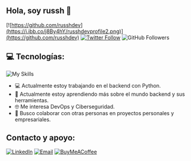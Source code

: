 ## Hola, soy russh 👋
[![https://github.com/russhdev](https://i.ibb.co/j8By4hY/russhdevprofile2.png)](https://github.com/russhdev)
[![Twitter Follow](https://img.shields.io/twitter/follow/russhdevmx?style=social)](https://twitter.com/russhdevmx)
![GitHub Followers](https://img.shields.io/github/followers/russhdev?style=social)

## 💻 Tecnologías:
![My Skills](https://skillicons.dev/icons?i=py,django,html,css,js,bootstrap,react,vscode,git,github,windows,ai,ps&perline=8)
<!--![Python](https://img.shields.io/badge/Python-101010?style=for-the-badge&logo=python&logoColor=white&labelColor=3775a8)
![Django](https://img.shields.io/badge/Django-101010?style=for-the-badge&logo=django&logoColor=white&labelColor=092e20)
![HTML5](https://img.shields.io/badge/HTML5-101010?style=for-the-badge&logo=html5&logoColor=white&labelColor=e14e1d)
![CSS3](https://img.shields.io/badge/CSS3-101010?style=for-the-badge&logo=css3&logoColor=white&labelColor=0277bd)
![JavaScript](https://img.shields.io/badge/JavaScript-101010?style=for-the-badge&logo=javascript&logoColor=white&labelColor=FFDD00)<br>
![Bootstrap](https://img.shields.io/badge/Bootstrap-101010?style=for-the-badge&logo=bootstrap&logoColor=white&labelColor=8813fc)
![Git](https://img.shields.io/badge/Git-101010?style=for-the-badge&logo=git&logoColor=white&labelColor=f03c2e)
![GitHub](https://img.shields.io/badge/GitHub-101010?style=for-the-badge&logo=github&logoColor=white&labelColor=242938)
![VSCode](https://img.shields.io/badge/VSCode-101010?style=for-the-badge&logo=visualstudiocode&logoColor=white&labelColor=0877b9)
![GeneXus](https://img.shields.io/badge/GeneXus-101010?style=for-the-badge&logo=gitee&logoColor=white&labelColor=DE1951)
-->

- 💻 Actualmente estoy trabajando en el backend con Python.
- 🌱 Actualmente estoy aprendiendo más sobre el mundo backend y sus herramientas.
- 🤓 Me interesa DevOps y Ciberseguridad.
- 🦾 Busco colaborar con otras personas en proyectos personales y empresariales.

## Contacto y apoyo:
[![LinkedIn](https://img.shields.io/badge/LinkedIn-russh_dev-0077B5?style=for-the-badge&logo=linkedin&logoColor=white&labelColor=101010)](https://www.linkedin.com/in/russhdev)
[![Email](https://img.shields.io/badge/russhdevmx@gmail.com-email_-D14836?style=for-the-badge&logo=gmail&logoColor=white&labelColor=101010)](mailto:russhdevmx@gmail.com)
[![BuyMeACoffee](https://img.shields.io/badge/Buy_Me_A_Coffee-apoyamitrabajo-FFDD00?style=for-the-badge&logo=buy-me-a-coffee&logoColor=white&labelColor=101010)](https://www.buymeacoffee.com/russhdev)

<!--
**russhdev/russhdev** is a ✨ _special_ ✨ repository because its `README.md` (this file) appears on your GitHub profile.

Here are some ideas to get you started:

- 🔭 I’m currently working on ...
- 🌱 I’m currently learning ...
- 👯 I’m looking to collaborate on ...
- 🤔 I’m looking for help with ...
- 💬 Ask me about ...
- 📫 How to reach me: ...
- 😄 Pronouns: ...
- ⚡ Fun fact: ...
-->
